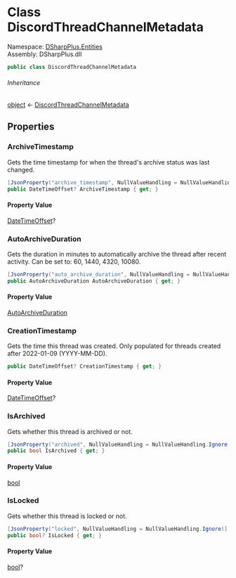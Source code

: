 # Class DiscordThreadChannelMetadata

Namespace: [DSharpPlus.Entities](DSharpPlus.Entities.md)  
Assembly: DSharpPlus.dll

```csharp
public class DiscordThreadChannelMetadata
```

###### Inheritance

[object](https://learn.microsoft.com/dotnet/api/system.object) ← 
[DiscordThreadChannelMetadata](DSharpPlus.Entities.DiscordThreadChannelMetadata.md)

## Properties

### <a id="DSharpPlus_Entities_DiscordThreadChannelMetadata_ArchiveTimestamp"></a>ArchiveTimestamp

Gets the time timestamp for when the thread's archive status was last changed.

```csharp
[JsonProperty("archive_timestamp", NullValueHandling = NullValueHandling.Ignore)]
public DateTimeOffset? ArchiveTimestamp { get; }
```

#### Property Value

[DateTimeOffset](https://learn.microsoft.com/dotnet/api/system.datetimeoffset)?

### <a id="DSharpPlus_Entities_DiscordThreadChannelMetadata_AutoArchiveDuration"></a>AutoArchiveDuration

Gets the duration in minutes to automatically archive the thread after recent activity. Can be set to: 60, 1440, 4320, 10080.

```csharp
[JsonProperty("auto_archive_duration", NullValueHandling = NullValueHandling.Ignore)]
public AutoArchiveDuration AutoArchiveDuration { get; }
```

#### Property Value

[AutoArchiveDuration](DSharpPlus.AutoArchiveDuration.md)

### <a id="DSharpPlus_Entities_DiscordThreadChannelMetadata_CreationTimestamp"></a>CreationTimestamp

Gets the time this thread was created. Only populated for threads created after 2022-01-09 (YYYY-MM-DD).

```csharp
public DateTimeOffset? CreationTimestamp { get; }
```

#### Property Value

[DateTimeOffset](https://learn.microsoft.com/dotnet/api/system.datetimeoffset)?

### <a id="DSharpPlus_Entities_DiscordThreadChannelMetadata_IsArchived"></a>IsArchived

Gets whether this thread is archived or not.

```csharp
[JsonProperty("archived", NullValueHandling = NullValueHandling.Ignore)]
public bool IsArchived { get; }
```

#### Property Value

[bool](https://learn.microsoft.com/dotnet/api/system.boolean)

### <a id="DSharpPlus_Entities_DiscordThreadChannelMetadata_IsLocked"></a>IsLocked

Gets whether this thread is locked or not.

```csharp
[JsonProperty("locked", NullValueHandling = NullValueHandling.Ignore)]
public bool? IsLocked { get; }
```

#### Property Value

[bool](https://learn.microsoft.com/dotnet/api/system.boolean)?


